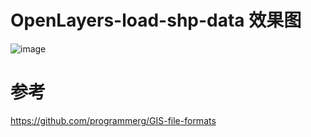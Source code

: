 # OpenLayers-load-shp-data 效果图
![image](https://user-images.githubusercontent.com/20126997/70124956-d01f7880-16b0-11ea-8cb2-b7dc076e7758.png)

# 参考
https://github.com/programmerg/GIS-file-formats
